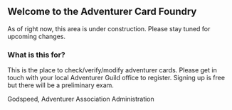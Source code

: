 ## Welcome to the Adventurer Card Foundry

As of right now, this area is under construction. Please stay tuned for upcoming changes.

### What is this for?

This is the place to check/verify/modify adventurer cards. Please get in touch with your local Adventurer Guild office to register. Signing up is free but there will be a preliminary exam.

Godspeed,
Adventurer Association Administration
